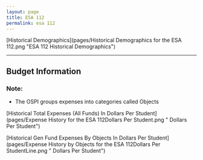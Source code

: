 ```yaml
---
layout: page
title: ESA 112
permalink: esa 112
---
```



[Historical Demographics](pages/Historical Demographics for the ESA 112.png "ESA 112 Historical Demographics")

___

## Budget Information
### Note:
- The OSPI groups expenses into categories called Objects

[Historical Total Expenses (All Funds) In Dollars Per Student](pages/Expense History for the ESA 112Dollars Per Student.png " Dollars Per Student")

[Historical Gen Fund Expenses By Objects In Dollars Per Student](pages/Expense History by Objects for the ESA 112Dollars Per StudentLine.png " Dollars Per Student")

